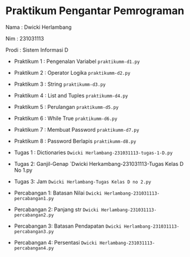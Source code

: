# Praktikum Pengantar Pemrograman
<p> Nama  : Dwicki Herlambang
<p> Nim   : 231031113
<p> Prodi : Sistem Informasi D </p>

* Praktikum 1 : Pengenalan Variabel
  `praktikumm-d1.py`

* Praktikum 2 : Operator Logika
  `praktikumm-d2.py`

* Praktikum 3 : String
  `praktikumm-d3.py`

* Praktikum 4 : List and Tuples 
  `praktikumm-d4.py`

* Praktikum 5 : Perulangan
  `praktikumm-d5.py`

* Praktikum 6 : While True
  `praktikumm-d6.py`

* Praktikum 7 : Membuat Password
  `praktikumm-d7.py`

* Praktikum 8 : Password Berlapis
  `praktikumm-d8.py`

* Tugas 1 : Dictionaries
  `Dwicki Herlambang-231031113-tugas-1-D.py`

* Tugas 2: Ganjil-Genap
  `Dwicki Herkambang-231031113-Tugas Kelas D No 1.py
  
* Tugas 3: Jam
  `Dwicki Herlambang-Tugas Kelas D no 2.py`

* Percabangan 1: Batasan Nilai
  `Dwicki Herlambang-231031113-percabangan1.py`

* Percabangan 2: Panjang str
  `Dwicki Herlambang-231031113-percabangan2.py`

* Percabangan 3: Batasan Pendapatan
  `Dwicki Herlambang-231031113-percabangan3.py`

* Percabangan 4: Persentasi
  `Dwicki Herlambang-231031113-percabangan4.py`
